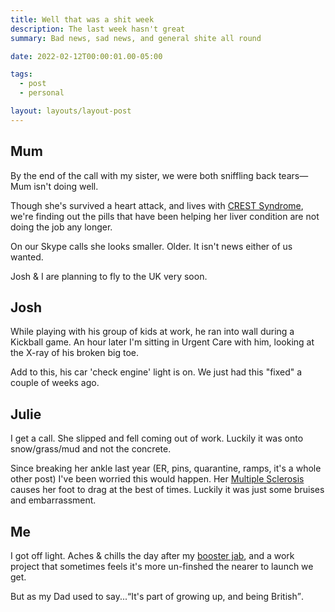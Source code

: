 ```yaml
---
title: Well that was a shit week
description: The last week hasn't great
summary: Bad news, sad news, and general shite all round

date: 2022-02-12T00:00:01.00-05:00

tags:
  - post
  - personal

layout: layouts/layout-post
---
```

## Mum
By the end of the call with my sister, we were both sniffling back tears—Mum isn't doing well.

Though she's survived a heart attack, and lives with <a href="https://www.autoimmuneregistry.org/crest-syndrome" title="">CREST Syndrome</a>, we're finding out the pills that have been helping her liver condition are not doing the job any longer.

On our Skype calls she looks smaller. Older. It isn't news either of us wanted.

Josh & I are planning to fly to the UK very soon.

## Josh
While playing with his group of kids at work, he ran into wall during a Kickball game. An hour later I'm sitting in Urgent Care with him, looking at the X-ray of his broken big toe.

Add to this, his car 'check engine' light is on. We just had this "fixed" a couple of weeks ago.

## Julie
I get a call. She slipped and fell coming out of work. Luckily it was onto snow/grass/mud and not the concrete.

Since breaking her ankle last year (ER, pins, quarantine, ramps, it's a whole other post) I've been worried this would happen. Her <a href="https://www.nationalmssociety.org/What-is-MS" title="">Multiple Sclerosis</a> causes her foot to drag at the best of times. Luckily it was just some bruises and embarrassment.

## Me
I got off light. Aches & chills the day after my <a href="/posts/2022-02-07-boosted/" title="">booster jab</a>, and a work project that sometimes feels it's more un-finshed the nearer to launch we get.

But as my Dad used to say...<q>It's part of growing up, and being British</q>.